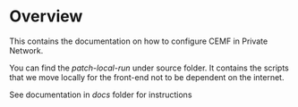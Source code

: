 # Overview
This contains the documentation on how to configure CEMF in Private Network.

You can find the _patch-local-run_ under source folder. It contains the scripts that we move locally for the front-end not to be dependent on the internet.

See documentation in _docs_ folder for instructions 

